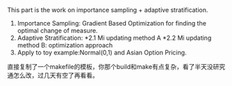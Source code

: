 This part is the work on importance sampling + adaptive stratification.
1. Importance Sampling: Gradient Based Optimization for finding the optimal change of measure.
2. Adaptive Stratification:
*2.1 Mi updating method A
*2.2 Mi updating method B: optimization approach
3. Apply to toy example:Normal(0,1) and Asian Option Pricing.

直接复制了一个makefile的模板，你那个build和make有点复杂，看了半天没研究通怎么改，过几天有空了再看看。

